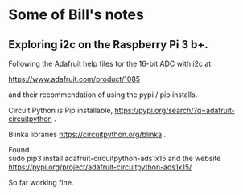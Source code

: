 # Some of Bill's notes

## Exploring i2c on the Raspberry Pi 3 b+.

Following the Adafruit help files for the 16-bit ADC with i2c at 

https://www.adafruit.com/product/1085

and their recommendation of using the pypi / pip installs.

Circuit Python is Pip installable, https://pypi.org/search/?q=adafruit-circuitpython .

Blinka libraries https://circuitpython.org/blinka .

Found<br>
sudo pip3 install adafruit-circuitpython-ads1x15
and the website <br>
https://pypi.org/project/adafruit-circuitpython-ads1x15/

So far working fine.

